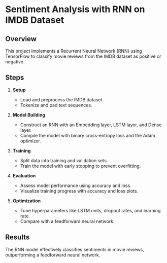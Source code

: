 # Sentiment Analysis with RNN on IMDB Dataset

## Overview
This project implements a Recurrent Neural Network (RNN) using TensorFlow to classify movie reviews from the IMDB dataset as positive or negative.

## Steps

1. **Setup**
   - Load and preprocess the IMDB dataset.
   - Tokenize and pad text sequences.

2. **Model Building**
   - Construct an RNN with an Embedding layer, LSTM layer, and Dense layer.
   - Compile the model with binary cross-entropy loss and the Adam optimizer.

3. **Training**
   - Split data into training and validation sets.
   - Train the model with early stopping to prevent overfitting.

4. **Evaluation**
   - Assess model performance using accuracy and loss.
   - Visualize training progress with accuracy and loss plots.

5. **Optimization**
   - Tune hyperparameters like LSTM units, dropout rates, and learning rate.
   - Compare with a feedforward neural network.

## Results
The RNN model effectively classifies sentiments in movie reviews, outperforming a feedforward neural network.

